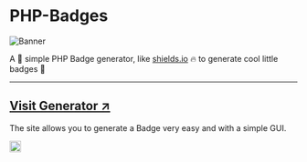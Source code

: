 # PHP-Badges
<img alt="Banner" src="https://github.com/JMcrafter26/php-badges/raw/gh-pages/.github/banner.jpg">

A 🔧 simple PHP Badge generator, like <a href="https://shields.io" target="_blank">shields.io</a> 🔥 to generate cool little badges 🌟

<hr>

## [Visit Generator ↗](https://jmcrafter26.github.io/php-badges/generate)
The site allows you to generate a Badge very easy and with a simple GUI.


<img src="https://test.jm26.net/api/php-badges-views" height="20px" >
